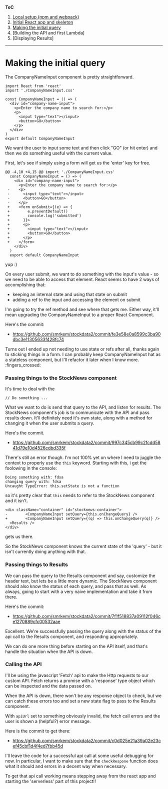 **ToC**
1. [Local setup (npm and webpack)](https://github.com/smrkem/stockdata2/blob/master/docs/local-setup.md)
2. [Initial React app and skeleton](https://github.com/smrkem/stockdata2/blob/master/docs/initial-react-app.md)
3. [Making the initial query](https://github.com/smrkem/stockdata2/blob/master/docs/making-initial-query.md)
4. [Building the API and first Lambda]
5. [Displaying Results]  

***  

# Making the initial query  

The CompanyNameInput component is pretty straightforward.  
```
import React from 'react'
import './CompanyNameInput.css'

const CompanyNameInput = () => (
  <div id="company-name-input">
    <p>Enter the company name to search for:</p>
    <p>
      <input type="text"></input>
      <button>GO</button>
    </p>
  </div>
)
export default CompanyNameInput
```  

We want the user to input some text and then click "GO" (or hit enter) and then we do something useful with the current value.

First, let's see if simply using a form will get us the 'enter' key for free.  
```
@@ -4,10 +4,15 @@ import './CompanyNameInput.css'
  const CompanyNameInput = () => (
    <div id="company-name-input">
      <p>Enter the company name to search for:</p>
 -    <p>
 -      <input type="text"></input>
 -      <button>GO</button>
 -    </p>
 +    <form onSubmit={(e) => {
 +        e.preventDefault()
 +        console.log('submitted')
 +      }}>
 +      <p>
 +        <input type="text"></input>
 +        <button>GO</button>
 +      </p>
 +    </form>
    </div>
  )
  export default CompanyNameInput
```  
yup :)

On every user submit, we want to do something with the input's value - so we need to be able to access that element. React seems to have 2 ways of accomplishing that:  
- keeping an internal state and using that state on submit  
- adding a ref to the input and accessing the element on submit  

I'm going to try the ref method and see where that gets me. Either way, it'll mean upgrading the CompanyNameInput to a proper React Component.  

Here's the commit:  
- https://github.com/smrkem/stockdata2/commit/fe3e58e0a8599c3ba90dbc3e11305633f428fc74  

Turns out I ended up not needing to use state or refs after all, thanks again to sticking things in a form. I can probably keep CompanyNameInput hat as a stateless component, but I'll refactor it later when I know more.  :fingers_crossed:  

### Passing things to the StockNews component  

It's time to deal with the  
```
// Do something ...  
```

What we want to do is send that query to the API, and listen for results.  The StockNews component's job is to communicate with the API and pass results down. It'll definitely need it's own state, along with a method for changing it when the user submits a query.

Here's the commit.  
- https://github.com/smrkem/stockdata2/commit/997c345cb99c2fcdd5841d79e10d4526cdbd335f  

There's still an error though. I'm not 100% yet on where I need to juggle the context to properly use the `this` keyword. Starting with this, i get the foolowing in the console:  
```
Doing something with: fdsa
changing query with: fdsa
Uncaught TypeError: this.setState is not a function
```  
so it's pretty clear that `this` needs to refer to the StockNews component and it isn't.  
```
<div className="container" id="stocknews-container">
-        <CompanyNameInput setQuery={this.onChangeQuery} />
+        <CompanyNameInput setQuery={(q) => this.onChangeQuery(q)} />
  <Results />
</div>
```
gets us there.

So the StockNews component knows the current state of the 'query' - but it isn't currently doing anything with that.  

### Passing things to Results  
We can pass the query to the Results component and say, customize the header text, but lets be a little more dynamic. The StockNews component should also know the status of each query, and pass that as well. As always, going to start with a very naive implementation and take it from there.

Here's the commit:  
- https://github.com/smrkem/stockdata2/commit/7f1f518837a09112f046ce1270889cfc00532aae  

Excellent. We're successfully passing the query along with the status of the api call to the Results component, and responding appropriately.

We can do one more thing before starting on the API itself, and that's handle the situation when the API is down.  

### Calling the API  

I'll be using the javascript 'Fetch' api to make the Http requests to our custom API. Fetch returns a promise with a 'response' type object which can be inspected and the data passed on.  

When the API is down, there won't be any response object to check, but we can catch these errors too and set a new state flag to pass to the Results component.

With `apiUrl` set to something obviously invalid, the fetch call errors and the user is shown a (helpful?) error message.

Here is the commit to get there:  
- https://github.com/smrkem/stockdata2/commit/c0d025e21a39a02e23cef45cbf1d4f4ed7fbb45d  


I'll leave the code for a successful api call at some useful debugging for now. In particular, I want to make sure that the `checkRespone` function does what it should and errors in a decent way when necessary.

To get that api call working means stepping away from the react app and starting the 'serverless' part of this project!!
